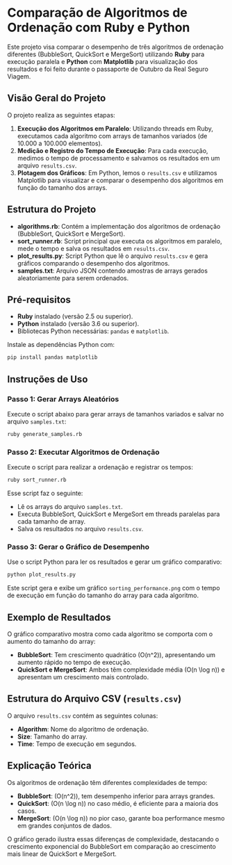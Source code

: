 # Comparação de Algoritmos de Ordenação com Ruby e Python

Este projeto visa comparar o desempenho de três algoritmos de ordenação diferentes (BubbleSort, QuickSort e MergeSort) utilizando **Ruby** para execução paralela e **Python** com **Matplotlib** para visualização dos resultados e foi feito durante o passaporte de Outubro da Real Seguro Viagem.

## Visão Geral do Projeto

O projeto realiza as seguintes etapas:

1. **Execução dos Algoritmos em Paralelo**: Utilizando threads em Ruby, executamos cada algoritmo com arrays de tamanhos variados (de 10.000 a 100.000 elementos).
2. **Medição e Registro do Tempo de Execução**: Para cada execução, medimos o tempo de processamento e salvamos os resultados em um arquivo `results.csv`.
3. **Plotagem dos Gráficos**: Em Python, lemos o `results.csv` e utilizamos Matplotlib para visualizar e comparar o desempenho dos algoritmos em função do tamanho dos arrays.

## Estrutura do Projeto

- **algorithms.rb**: Contém a implementação dos algoritmos de ordenação (BubbleSort, QuickSort e MergeSort).
- **sort_runner.rb**: Script principal que executa os algoritmos em paralelo, mede o tempo e salva os resultados em `results.csv`.
- **plot_results.py**: Script Python que lê o arquivo `results.csv` e gera gráficos comparando o desempenho dos algoritmos.
- **samples.txt**: Arquivo JSON contendo amostras de arrays gerados aleatoriamente para serem ordenados.

## Pré-requisitos

- **Ruby** instalado (versão 2.5 ou superior).
- **Python** instalado (versão 3.6 ou superior).
- Bibliotecas Python necessárias: `pandas` e `matplotlib`.

Instale as dependências Python com:

```bash
pip install pandas matplotlib
```

## Instruções de Uso

### Passo 1: Gerar Arrays Aleatórios

Execute o script abaixo para gerar arrays de tamanhos variados e salvar no arquivo `samples.txt`:

```bash
ruby generate_samples.rb
```

### Passo 2: Executar Algoritmos de Ordenação

Execute o script para realizar a ordenação e registrar os tempos:

```bash
ruby sort_runner.rb
```

Esse script faz o seguinte:

- Lê os arrays do arquivo `samples.txt`.
- Executa BubbleSort, QuickSort e MergeSort em threads paralelas para cada tamanho de array.
- Salva os resultados no arquivo `results.csv`.

### Passo 3: Gerar o Gráfico de Desempenho

Use o script Python para ler os resultados e gerar um gráfico comparativo:

```bash
python plot_results.py
```

Este script gera e exibe um gráfico `sorting_performance.png` com o tempo de execução em função do tamanho do array para cada algoritmo.

## Exemplo de Resultados

O gráfico comparativo mostra como cada algoritmo se comporta com o aumento do tamanho do array:

- **BubbleSort**: Tem crescimento quadrático \(O(n^2)\), apresentando um aumento rápido no tempo de execução.
- **QuickSort e MergeSort**: Ambos têm complexidade média \(O(n \log n)\) e apresentam um crescimento mais controlado.

## Estrutura do Arquivo CSV (`results.csv`)

O arquivo `results.csv` contém as seguintes colunas:

- **Algorithm**: Nome do algoritmo de ordenação.
- **Size**: Tamanho do array.
- **Time**: Tempo de execução em segundos.

## Explicação Teórica

Os algoritmos de ordenação têm diferentes complexidades de tempo:

- **BubbleSort**: \(O(n^2)\), tem desempenho inferior para arrays grandes.
- **QuickSort**: \(O(n \log n)\) no caso médio, é eficiente para a maioria dos casos.
- **MergeSort**: \(O(n \log n)\) no pior caso, garante boa performance mesmo em grandes conjuntos de dados.

O gráfico gerado ilustra essas diferenças de complexidade, destacando o crescimento exponencial do BubbleSort em comparação ao crescimento mais linear de QuickSort e MergeSort.